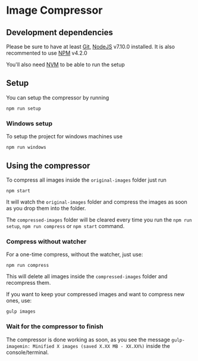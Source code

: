 # Image Compressor

## Development dependencies

Please be sure to have at least [Git](http://git-scm.com/), [NodeJS](http://nodejs.org/) v7.10.0 installed. It is also recommented to use [NPM](https://www.npmjs.org/) v4.2.0

You'll also need [NVM](https://github.com/creationix/nvm) to be able to run the setup

## Setup

You can setup the compressor by running 
``````````
npm run setup
``````````

### Windows setup

To setup the project for windows machines use 
``````````
npm run windows
``````````


## Using the compressor

To compress all images inside the `original-images` folder just run 
``````````
npm start
``````````
 
 It will watch the `original-images` folder and compress the images as soon as you drop them into the folder.

The `compressed-images` folder will be cleared every time you run the `npm run setup`, `npm run compress` or `npm start` command.

### Compress without watcher
For a one-time compress, without the watcher, just use:

``````````
npm run compress
``````````
This will delete all images inside the `compressed-images` folder and recompress them.

If you want to keep your compressed images and want to compress new ones, use: 

``````````
gulp images
``````````


### Wait for the compressor to finish

The compressor is done working as soon, as you see the message `gulp-imagemin: Minified X images (saved X.XX MB - XX.XX%)` inside the console/terminal.